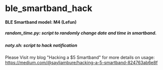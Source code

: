 # ble_smartband_hack

#### BLE Smartband model: M4 (Lefun)

##### random_time.py: script to randomly change date and time in smartband.
##### noty.sh: script to hack notification

Please Visit my blog "Hacking a $5 Smartband" for more details on usage:
https://medium.com/@sayliambure/hacking-a-5-smartband-824763ab6e8f
